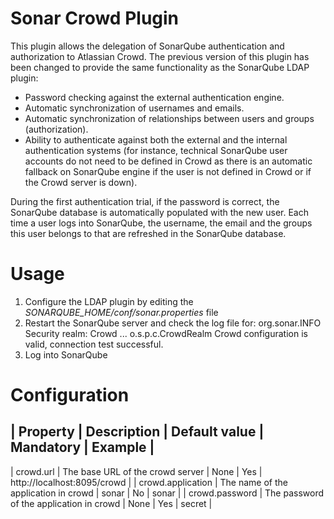 # Sonar Crowd Plugin

This plugin allows the delegation of SonarQube authentication and authorization to Atlassian Crowd. 
The previous version of this plugin has been changed to provide the same functionality as the SonarQube LDAP plugin:

* Password checking against the external authentication engine.
* Automatic synchronization of usernames and emails.
* Automatic synchronization of relationships between users and groups (authorization).
* Ability to authenticate against both the external and the internal authentication systems 
(for instance, technical SonarQube user accounts do not need to be defined in Crowd as there is an automatic 
fallback on SonarQube engine if the user is not defined in Crowd or if the Crowd server is down).

During the first authentication trial, if the password is correct, the SonarQube database is automatically 
populated with the new user. Each time a user logs into SonarQube, the username, the email and the 
groups this user belongs to that are refreshed in the SonarQube database.

# Usage

1. Configure the LDAP plugin by editing the _SONARQUBE_HOME/conf/sonar.properties_ file
1. Restart the SonarQube server and check the log file for:
    org.sonar.INFO  Security realm: Crowd
    ...
    o.s.p.c.CrowdRealm  Crowd configuration is valid, connection test successful.
1. Log into SonarQube

# Configuration

| Property          | Description                          | Default value | Mandatory | Example                     |
----------------------------------------------------------------------------------------------------------------------
| crowd.url         | The base URL of the crowd server     | None          | Yes       | http://localhost:8095/crowd |
| crowd.application | The name of the application in crowd | sonar         | No        | sonar                       |
| crowd.password    | The password of the application in crowd | None      | Yes       | secret                      |

